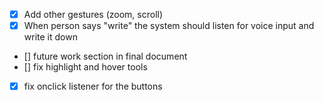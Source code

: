 - [X] Add other gestures (zoom, scroll)
- [X] When person says "write" the system should listen for voice input and write it down
- [] future work section in final document
- [] fix highlight and hover tools
- [X] fix onclick listener for the buttons